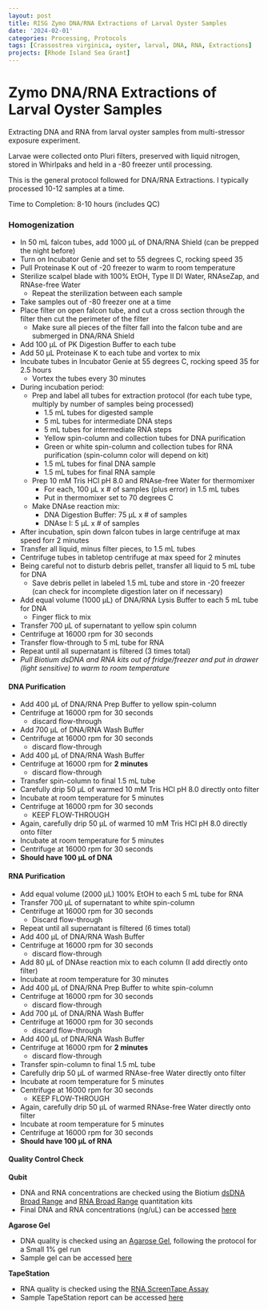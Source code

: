 ```yaml
---
layout: post
title: RISG Zymo DNA/RNA Extractions of Larval Oyster Samples
date: '2024-02-01'
categories: Processing, Protocols
tags: [Crassostrea virginica, oyster, larval, DNA, RNA, Extractions]
projects: [Rhode Island Sea Grant]
---
```


# Zymo DNA/RNA Extractions of Larval Oyster Samples

Extracting DNA and RNA from larval oyster samples from multi-stressor exposure experiment. 

Larvae were collected onto Pluri filters, preserved with liquid nitrogen, stored in Whirlpaks and held in a -80 freezer until processing. 

This is the general protocol followed for DNA/RNA Extractions. I typically processed 10-12 samples at a time. 

Time to Completion: 8-10 hours (includes QC)

### Homogenization 
- In 50 mL falcon tubes, add 1000 μL of DNA/RNA Shield (can be prepped the night before)
- Turn on Incubator Genie and set to 55 degrees C, rocking speed 35
- Pull Proteinase K out of -20 freezer to warm to room temperature 
- Sterilize scalpel blade with 100% EtOH, Type II DI Water, RNAseZap, and RNAse-free Water
    - Repeat the sterilization between each sample
- Take samples out of -80 freezer one at a time 
- Place filter on open falcon tube, and cut a cross section through the filter then cut the perimeter of the filter 
    - Make sure all pieces of the filter fall into the falcon tube and are submerged in DNA/RNA Shield
- Add 100 μL of PK Digestion Buffer to each tube
- Add 50 μL Proteinase K to each tube and vortex to mix 
- Incubate tubes in Incubator Genie at 55 degrees C, rocking speed 35 for 2.5 hours 
    - Vortex the tubes every 30 minutes
- During incubation period: 
    - Prep and label all tubes for extraction protocol (for each tube type, multiply by number of samples being processed)
        - 1.5 mL tubes for digested sample
        - 5  mL tubes for intermediate DNA steps
        - 5 mL tubes for intermediate RNA steps
        - Yellow spin-column and collection tubes for DNA purification 
        - Green or white spin-column and collection tubes for RNA purification (spin-column color will depend on kit)
        - 1.5 mL tubes for final DNA sample
        - 1.5 mL tubes for final RNA sample 
    - Prep 10 mM Tris HCl pH 8.0 and RNAse-free Water for thermomixer 
        - For each, 100 μL x # of samples (plus error) in 1.5 mL tubes 
        - Put in thermomixer set to 70 degrees C 
    - Make DNAse reaction mix: 
        - DNA Digestion Buffer: 75 μL x # of samples
        - DNAse I: 5 μL x # of samples 
- After incubation, spin down falcon tubes in large centrifuge at max speed forr 2 minutes
- Transfer all liquid, minus filter pieces, to 1.5 mL tubes
- Centrifuge tubes in tabletop centrifuge at max speed for 2 minutes 
- Being careful not to disturb debris pellet, transfer all liquid to 5 mL tube for DNA 
    - Save debris pellet in labeled 1.5 mL tube and store in -20 freezer (can check for incomplete digestion later on if necessary)
- Add equal volume (1000 μL) of DNA/RNA Lysis Buffer to each 5 mL tube for DNA 
    - Finger flick to mix
- Transfer 700 μL of supernatant to yellow spin column 
- Centrifuge at 16000 rpm for 30 seconds
- Transfer flow-through to 5 mL tube for RNA 
- Repeat until all supernatant is filtered (3 times total)
- *Pull Biotium dsDNA and RNA kits out of fridge/freezer and put in drawer (light sensitive) to warm to room temperature*

#### DNA Purification 
- Add 400 μL of DNA/RNA Prep Buffer to yellow spin-column 
- Centrifuge at 16000 rpm for 30 seconds 
    - discard flow-through
- Add 700 μL of DNA/RNA Wash Buffer 
- Centrifuge at 16000 rpm for 30 seconds 
    - discard flow-through
- Add 400 μL of DNA/RNA Wash Buffer 
- Centrifuge at 16000 rpm for **2 minutes** 
    - discard flow-through
- Transfer spin-column to final 1.5 mL tube
- Carefully drip 50 μL of warmed 10 mM Tris HCl pH 8.0 directly onto filter 
- Incubate at room temperature for 5 minutes
- Centrifuge at 16000 rpm for 30 seconds
    - KEEP FLOW-THROUGH
- Again, carefully drip 50 μL of warmed 10 mM Tris HCl pH 8.0 directly onto filter 
- Incubate at room temperature for 5 minutes
- Centrifuge at 16000 rpm for 30 seconds
- **Should have 100 μL of DNA**

#### RNA Purification
- Add equal volume (2000 μL) 100% EtOH to each 5 mL tube for RNA 
- Transfer 700 μL of supernatant to white spin-column 
- Centrifuge at 16000 rpm for 30 seconds
    - Discard flow-through
- Repeat until all supernatant is filtered (6 times total)
- Add 400 μL of DNA/RNA Wash Buffer 
- Centrifuge at 16000 rpm for 30 seconds
    - discard flow-through
- Add 80 μL of DNAse reaction mix to each column (I add directly onto filter)
- Incubate at room temperature for 30 minutes
- Add 400 μL of DNA/RNA Prep Buffer to white spin-column 
- Centrifuge at 16000 rpm for 30 seconds 
    - discard flow-through
- Add 700 μL of DNA/RNA Wash Buffer 
- Centrifuge at 16000 rpm for 30 seconds 
    - discard flow-through
- Add 400 μL of DNA/RNA Wash Buffer 
- Centrifuge at 16000 rpm for **2 minutes** 
    - discard flow-through
- Transfer spin-column to final 1.5 mL tube
- Carefully drip 50 μL of warmed RNAse-free Water directly onto filter 
- Incubate at room temperature for 5 minutes
- Centrifuge at 16000 rpm for 30 seconds
    - KEEP FLOW-THROUGH
- Again, carefully drip 50 μL of warmed RNAse-free Water directly onto filter 
- Incubate at room temperature for 5 minutes
- Centrifuge at 16000 rpm for 30 seconds
- **Should have 100 μL of RNA**

#### Quality Control Check 

**Qubit**
- DNA and RNA concentrations are checked using the Biotium [dsDNA Broad Range](https://biotium.com/wp-content/uploads/2017/12/PI-31069.pdf) and [RNA Broad Range](https://biotium.com/wp-content/uploads/2018/06/PI-31073.pdf) quantitation kits 
- Final DNA and RNA concentrations (ng/uL) can be accessed [here](https://docs.google.com/spreadsheets/d/1zCvI4HOvlqNCSJyF6kjv0INK_lle2ClG-rVVmcsp2ik/edit?usp=sharing)

**Agarose Gel**
- DNA quality is checked using an [Agarose Gel](https://meschedl.github.io/MES_Puritz_Lab_Notebook/2019-03-01/PPP-Lab-Gel-Protocol), following the protocol for a Small 1% gel run
- Sample gel can be accessed [here](https://drive.google.com/file/d/1JD5zGq4afZHzrCSbDFGG4EkbR7ICO4TI/view?usp=sharing)

**TapeStation**
- RNA quality is checked using the [RNA ScreenTape Assay](https://www.agilent.com/cs/library/usermanuals/public/RNA_QuickGuide.pdf)
- Sample TapeStation report can be accessed [here](https://drive.google.com/file/d/1pXjwwLePEyeP0ld7O01NwqT_C_zJ_d-r/view?usp=sharing)
